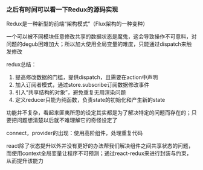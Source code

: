 ### 之后有时间可以看一下Redux的源码实现
Redux是一种新型的前端“架构模式”（Flux架构的一种变种）

一个可以被不同模块任意修改共享的数据状态是魔鬼，这会导致操作不可意料，对问题的degub困难加大；所以加大使用全局变量的难度，只能通过dispatch来触发修改

redux总结：
1. 提高修改数据的门槛，提供dispatch，且需要在action中声明
2. 加入订阅者模式，通过store.subscribe订阅数据修改事件
3. 引入“共享结构的对象”，避免重复无用渲染问题
4. 定义reducer只能为纯函数，负责state的初始化和产生新的state


功能并不复杂，看起来匪夷所思的设定其实都是为了解决特定的问题而存在的；只要把问题想清楚以后就不难理解它的奇怪设定了

connect，provider的出现：使用高阶组件，处理重复代码

react除了状态提升以外并没有更好的办法帮我们解决组件之间共享状态的问题，而使用context全局变量让程序不可预测；通过react-redux来进行封装与约束，从而提升该能力
